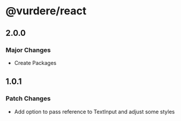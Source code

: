 # @vurdere/react

## 2.0.0

### Major Changes

- Create Packages

## 1.0.1

### Patch Changes

- Add option to pass reference to TextInput and adjust some styles
